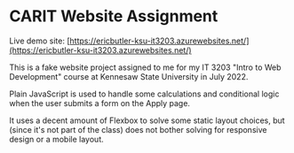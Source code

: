 # CARIT Website Assignment

Live demo site: [https://ericbutler-ksu-it3203.azurewebsites.net/](https://ericbutler-ksu-it3203.azurewebsites.net/)

This is a fake website project assigned to me for my IT 3203 "Intro to Web Development" course at Kennesaw State University in July 2022.

Plain JavaScript is used to handle some calculations and conditional logic when the user submits a form on the Apply page.

It uses a decent amount of Flexbox to solve some static layout choices, but (since it's not part of the class) does not bother solving for responsive design or a mobile layout.
